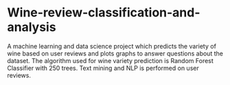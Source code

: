 # Wine-review-classification-and-analysis
A machine learning and data science project which predicts the variety of wine based on user reviews and plots graphs to answer questions about the dataset.
The algorithm used for wine variety prediction is Random Forest Classifier with 250 trees. Text mining and NLP is performed on user reviews.
